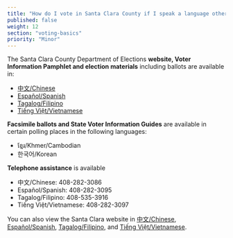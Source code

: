 ```yaml
---
title: "How do I vote in Santa Clara County if I speak a language other than English?"
published: false
weight: 12
section: "voting-basics"
priority: "Minor"
---
```


The Santa Clara County Department of Elections **website, Voter Information Pamphlet and election materials** including ballots are available in:  

- [中文/Chinese](https://www.sccgov.org/sites/rov/Chinese/Pages/default.aspx)  
- [Español/Spanish](https://www.sccgov.org/sites/rov/Spanish/Pages/default.aspx)  
- [Tagalog/Filipino](https://www.sccgov.org/sites/rov/Tagalog/Pages/default.aspx)  
- [Tiếng Việt/Vietnamese](https://www.sccgov.org/sites/rov/Vietnamese/Pages/default.aspx)  

**Facsimile ballots and State Voter Information Guides** are available in certain polling places in the following languages:  

- ខ្មែរ/Khmer/Cambodian  
- 한국어/Korean  

**Telephone assistance** is available  

- 中文/Chinese: 408-282-3086  
- Español/Spanish: 408-282-3095  
- Tagalog/Filipino: 408-535-3916  
- Tiếng Việt/Vietnamese: 408-282-3097  

You can also view the Santa Clara website in [中文/Chinese](https://www.sccgov.org/sites/rov/Chinese/Pages/default.aspx), [Español/Spanish](https://www.sccgov.org/sites/rov/Spanish/Pages/default.aspx), [Tagalog/Filipino](https://www.sccgov.org/sites/rov/Tagalog/Pages/default.aspx), and [Tiếng Việt/Vietnamese](https://www.sccgov.org/sites/rov/Vietnamese/Pages/default.aspx).   
